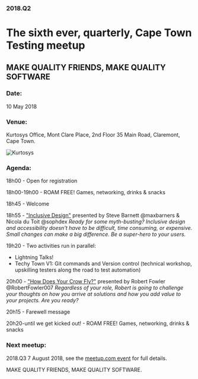 ### 2018.Q2
# The sixth ever, quarterly, Cape Town Testing meetup


## MAKE QUALITY FRIENDS, MAKE QUALITY SOFTWARE

### Date: 
10 May 2018

### Venue: 
Kurtosys Office, Mont Clare Place, 2nd Floor 35 Main Road, Claremont, Cape Town.

![Kurtosys](https://secure.meetupstatic.com/photos/event/6/4/e/0/highres_470125824.jpeg)

 
### Agenda:

18h00 - Open for registration

18h00-19h00 - ROAM FREE! Games, networking, drinks & snacks

18h45 - Welcome

18h55 - ["Inclusive Design"](https://github.com/cape-town-testing/meetup/tree/master/2018-Q2/Presentations) presented by Steve Barnett @maxbarners & Nicola du Toit @sophdex
_Ready for some myth-busting? Inclusive design and accessibility doesn't have to be difficult, time consuming, or expensive. Small changes can make a big difference. Be a super-hero to your users._

19h20 - Two activities run in parallel:

* Lightning Talks!
* Techy Town V1: Git commands and Version control (technical workshop, upskilling testers along the road to test automation)
   
20h00 - ["How Does Your Crow Fly?"](https://github.com/cape-town-testing/meetup/tree/master/2018-Q2/Presentations) presented by Robert Fowler @RobertFowler007
_Regardless of your role, Robert is going to challenge your thoughts on how you arrive at solutions and how you add value to your projects. Are you ready?_

20h15 - Farewell message

20h20-until we get kicked out! - ROAM FREE! Games, networking, drinks & snacks

### Next meetup:

2018.Q3 7 August 2018, see the [meetup.com event](https://www.meetup.com/cape-town-testing-meetup/events/250584121/) for full details.

MAKE QUALITY FRIENDS, 
MAKE QUALITY SOFTWARE.
